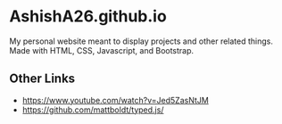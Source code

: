 # AshishA26.github.io
My personal website meant to display projects and other related things.
Made with HTML, CSS, Javascript, and Bootstrap.

## Other Links
- https://www.youtube.com/watch?v=Jed5ZasNtJM
- https://github.com/mattboldt/typed.js/